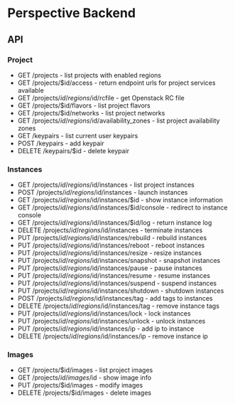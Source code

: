 # Perspective Backend

## API
### Project
* GET /projects - list projects with enabled regions
* GET /projects/$id/access - return endpoint urls for project services available
* GET /projects/$id/regions/$id/rcfile - get Openstack RC file
* GET /projects/$id/flavors - list project flavors
* GET /projects/$id/networks - list project networks
* GET /projects/$id/regions/$id/availability_zones - list project availability zones
* GET /keypairs - list current user keypairs
* POST /keypairs - add keypair
* DELETE /keypairs/$id - delete keypair

### Instances
* GET /projects/$id/regions/$id/instances - list project instances
* POST /projects/$id/regions/$id/instances - launch instances
* GET /projects/$id/regions/$id/instances/$id - show instance information
* GET /projects/$id/regions/$id/instances/$id/console - redirect to instance console
* GET /projects/$id/regions/$id/instances/$id/log - return instance log
* DELETE /projects/$id/regions/$id/instances - terminate instances
* PUT /projects/$id/regions/$id/instances/rebuild - rebuild instances
* PUT /projects/$id/regions/$id/instances/reboot - reboot instances
* PUT /projects/$id/regions/$id/instances/resize - resize instances
* PUT /projects/$id/regions/$id/instances/snapshot - snapshot instances
* PUT /projects/$id/regions/$id/instances/pause - pause instances
* PUT /projects/$id/regions/$id/instances/resume - resume instances
* PUT /projects/$id/regions/$id/instances/suspend - suspend instances
* PUT /projects/$id/regions/$id/instances/shutdown - shutdown instances
* POST /projects/$id/regions/$id/instances/tag - add tags to instances
* DELETE /projects/$id/regions/$id/instances/tag - remove instance tags
* PUT /projects/$id/regions/$id/instances/lock - lock instances
* PUT /projects/$id/regions/$id/instances/unlock - unlock instances
* PUT /projects/$id/regions/$id/instances/ip - add ip to instance
* DELETE /projects/$id/regions/$id/instances/ip - remove instance ip
 
### Images
* GET /projects/$id/images - list project images
* GET /projects/$id/images/$id - show image info
* PUT /projects/$id/images - modify images
* DELETE /projects/$id/images - delete images
    